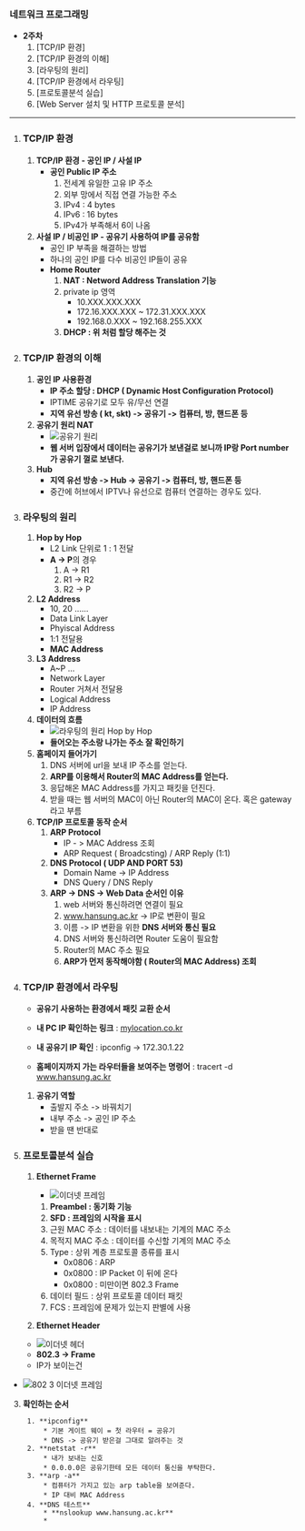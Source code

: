 ### 네트워크 프로그래밍

* **2주차**
	1. [TCP/IP 환경]
	2. [TCP/IP 환경의 이해]
	3. [라우팅의 원리]
	4. [TCP/IP 환경에서 라우팅]
	5. [프로토콜분석 실습]
	6. [Web Server 설치 및 HTTP 프로토콜 분석]

---

1. ### TCP/IP 환경

	1. **TCP/IP 환경 - 공인 IP / 사설 IP**
		* **공인 Public IP 주소**
			1. 전세계 유일한 고유 IP 주소
			2. 외부 망에서 직접 연결 가능한 주소
			3. IPv4 : 4 bytes
			4. IPv6 : 16 bytes
			5. IPv4가 부족해서 6이 나옴
	2. **사설 IP / 비공인 IP - 공유기 사용하여 IP를 공유함**
		* 공인 IP 부족을 해결하는 방법
		* 하나의 공인 IP를 다수 비공인 IP들이 공유
		* **Home Router**
			1. **NAT : Netword Address Translation 기능**
			2. private ip 영역
				* 10.XXX.XXX.XXX
				* 172.16.XXX.XXX ~ 172.31.XXX.XXX
				* 192.168.0.XXX ~ 192.168.255.XXX
			3. **DHCP : 위 처럼 할당 해주는 것**

2. ### TCP/IP 환경의 이해

	1. **공인 IP 사용환경**
		* **IP 주소 할당 : DHCP ( Dynamic Host Configuration Protocol)**
		* IPTIME 공유기로 모두 유/무선 연결
		* **지역 유선 방송 ( kt, skt) -> 공유기 -> 컴퓨터, 방, 핸드폰 등**
	2. **공유기 원리 NAT**
		* ![공유기 원리](https://user-images.githubusercontent.com/52272332/92753620-03700000-f3c5-11ea-9de9-07aa681de975.JPG)
		* **웹 서버 입장에서 데이터는 공유기가 보낸걸로 보니까 IP랑 Port number가 공유기 껄로 보낸다.**
	3. **Hub**
		* **지역 유선 방송 -> Hub -> 공유기 -> 컴퓨터, 방, 핸드폰 등**
		* 중간에 허브에서 IPTV나 유선으로 컴퓨터 연결하는 경우도 있다.

3. ### 라우팅의 원리

	1. **Hop by Hop**
		* L2 Link 단위로 1 : 1 전달
		* **A -> P**의 경우
			1. A -> R1
			2. R1 -> R2
			3. R2 -> P
	2. **L2 Address**
		* 10, 20 ......
		* Data Link Layer
		* Phyiscal Address
		* 1:1 전달용
		* **MAC Address**
	3. **L3 Address**
		* A~P ...
		* Network Layer
		* Router 거쳐서 전달용
		* Logical Address
		* IP Address
	4. **데이터의 흐름**
		* ![라우팅의 원리 Hop by Hop](https://user-images.githubusercontent.com/52272332/92751921-682a5b00-f3c3-11ea-996a-5b7a68e3c6f7.JPG)
		* **들어오는 주소랑 나가는 주소 잘 확인하기**
	5. **홈페이지 들어가기**
		1. DNS 서버에 url을 보내 IP 주소를 얻는다.
		2. **ARP를 이용해서 Router의 MAC Address를 얻는다.**
		3. 응답해온 MAC Address를 가지고 패킷을 던진다.
		4. 받을 때는 웹 서버의 MAC이 아닌 Router의 MAC이 온다. 혹은 gateway 라고 부름
	6. **TCP/IP 프로토콜 동작 순서**
		1. **ARP Protocol**
			* IP - > MAC Address 조회
			* ARP Request ( Broadcsting) / ARP Reply (1:1)
		2. **DNS Protocol ( UDP AND PORT 53)**
			* Domain Name -> IP Address
			* DNS Query / DNS Reply
		3. **ARP -> DNS -> Web Data 순서인 이유**
			1. web 서버와 통신하려면 연결이 필요
			2. www.hansung.ac.kr -> IP로 변환이 필요
			3. 이름 -> IP 변환을 위한 **DNS 서버와 통신 필요**
			4. DNS 서버와 통신하려면 Router 도움이 필요함
			5. Router의 MAC 주소 필요
			6. **ARP가 먼저 동작해야함 ( Router의 MAC Address) 조회**

4. ### TCP/IP 환경에서 라우팅

	* **공유기 사용하는 환경에서 패킷 교환 순서**

	* **내 PC IP 확인하는 링크** : [mylocation.co.kr](#mylocation.co.kr)
	*  **내 공유기 IP  확인** : ipconfig -> 172.30.1.22
	* **홈페이지까지 가는 라우터들을 보여주는 명령어** : tracert -d www.hansung.ac.kr

	1. **공유기 역할**
		* 출발지 주소 -> 바꿔치기
		* 내부 주소 -> 공인 IP 주소
		* 받을 땐 반대로 

5. ### 프로토콜분석 실습

	1. **Ethernet Frame**

		* ![이더넷 프레임](https://user-images.githubusercontent.com/52272332/92751925-68c2f180-f3c3-11ea-9239-7c83ee9e6648.JPG)

		1. **Preambel : 동기화 기능**
		2. **SFD : 프레임의 시작을 표시**
		3. 근원 MAC 주소 : 데이터를 내보내는 기계의 MAC 주소
		4. 목적지 MAC 주소 : 데이터를 수신할 기계의 MAC 주소
		5. Type : 상위 계층 프로토콜 종류를 표시
			* 0x0806 : ARP
			* 0x0800 : IP Packet 이 뒤에 온다
			* 0x0800 : 미만이면 802.3 Frame
		6. 데이터 필드 : 상위 프로토콜 데이터 패킷
		7. FCS : 프레임에 문제가 있는지 판별에 사용 

	2. **Ethernet Header**

	  * ![이더넷 헤더](https://user-images.githubusercontent.com/52272332/92751928-68c2f180-f3c3-11ea-9152-686691ac9703.JPG)
	  * **802.3 -> Frame**
	  * IP가 보이는건 
  * ![802 3 이더넷 프레임](https://user-images.githubusercontent.com/52272332/92751915-66f92e00-f3c3-11ea-9989-91fc21c92296.JPG)
	
3. **확인하는 순서**
	
		1. **ipconfig**
			* 기본 게이트 웨이 = 첫 라우터 = 공유기
			* DNS -> 공유기 받은걸 그대로 알려주는 것
		2. **netstat -r**
			* 내가 보내는 신호
			* 0.0.0.0은 공유기한테 모든 데이터 통신을 부탁한다.
		3. **arp -a**
			* 컴퓨터가 가지고 있는 arp table을 보여준다.
			* IP 대비 MAC Address
		4. **DNS 테스트**
			* **nslookup www.hansung.ac.kr**
			* 
